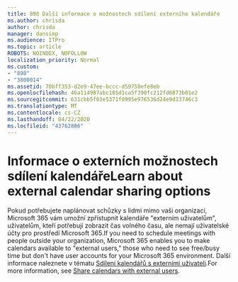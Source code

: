 ```yaml
---
title: 898 Další informace o možnostech sdílení externího kalendáře
ms.author: chrisda
author: chrisda
manager: dansimp
ms.audience: ITPro
ms.topic: article
ROBOTS: NOINDEX, NOFOLLOW
localization_priority: Normal
ms.custom:
- "898"
- "3800014"
ms.assetid: 70bff353-d2e9-47ee-bccc-d59758efe8eb
ms.openlocfilehash: 46a114987abc185d1ca5f390fc212fd6873b01e2
ms.sourcegitcommit: 631cbb5f03e5371f0995e976536d24e9d13746c3
ms.translationtype: MT
ms.contentlocale: cs-CZ
ms.lasthandoff: 04/22/2020
ms.locfileid: "43762886"
---
```

# <a name="learn-about-external-calendar-sharing-options"></a><span data-ttu-id="1d69c-102">Informace o externích možnostech sdílení kalendáře</span><span class="sxs-lookup"><span data-stu-id="1d69c-102">Learn about external calendar sharing options</span></span>

<span data-ttu-id="1d69c-103">Pokud potřebujete naplánovat schůzky s lidmi mimo vaši organizaci, Microsoft 365 vám umožní zpřístupnit kalendáře "externím uživatelům", uživatelům, kteří potřebují zobrazit čas volného času, ale nemají uživatelské účty pro prostředí Microsoft 365.</span><span class="sxs-lookup"><span data-stu-id="1d69c-103">If you need to schedule meetings with people outside your organization, Microsoft 365 enables you to make calendars available to "external users," those who need to see free/busy time but don't have user accounts for your Microsoft 365 environment.</span></span> <span data-ttu-id="1d69c-104">Další informace naleznete v tématu [Sdílení kalendářů s externími uživateli](https://docs.microsoft.com/office365/admin/manage/share-calendars-with-external-users).</span><span class="sxs-lookup"><span data-stu-id="1d69c-104">For more information, see [Share calendars with external users](https://docs.microsoft.com/office365/admin/manage/share-calendars-with-external-users).</span></span>
